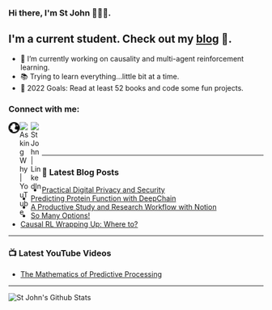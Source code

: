 ### Hi there, I'm St John 🙋🏼‍♂.

## I'm a current student. Check out my [blog][website] 🤖.
- 🌱 I’m currently working on causality and multi-agent reinforcement learning.
- 📚 Trying to learn everything...little bit at a time.
- 🥅 2022 Goals: Read at least 52 books and code some fun projects.

### Connect with me:

[<img align="left" alt="stjohngrimbly.com" width="22px" src="https://raw.githubusercontent.com/iconic/open-iconic/master/svg/globe.svg" />][website]
[<img align="left" alt="Asking Why | YouTube" width="22px" src="https://cdn.jsdelivr.net/npm/simple-icons@v3/icons/youtube.svg" />][youtube]
[<img align="left" alt="St John | LinkedIn" width="22px" src="https://cdn.jsdelivr.net/npm/simple-icons@v3/icons/linkedin.svg" />][linkedin]

<br />

<br />
<br />

---

### 📕 Latest Blog Posts
<!-- BLOG-POST-LIST:START -->
- [Practical Digital Privacy and Security](http://stjohngrimbly.com/privacy-security/)
- [Predicting Protein Function with DeepChain](http://stjohngrimbly.com/protein-function/)
- [A Productive Study and Research Workflow with Notion](http://stjohngrimbly.com/notion-setup/)
- [So Many Options!](http://stjohngrimbly.com/so-many-option/)
- [Causal RL Wrapping Up: Where to?](http://stjohngrimbly.com/wrapping-up/)
<!-- BLOG-POST-LIST:END -->

---

### 📺 Latest YouTube Videos
<!-- YOUTUBE:START -->
- [The Mathematics of Predictive Processing](https://www.youtube.com/watch?v=Uqgw2xWMzYE)
<!-- YOUTUBE:END -->

---

<img align="left" alt="St John's Github Stats" src="https://github-readme-stats.vercel.app/api?username=sgrimbly&show_icons=true&hide_border=true&count_private=true" />

[website]: https://stjohngrimbly.com/
[youtube]: https://www.youtube.com/channel/UCK5M596BmS3QWwPGRteKlKw
[linkedin]: https://www.linkedin.com/in/stjohngrimbly/
